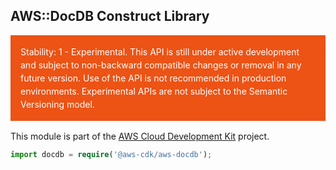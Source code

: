 ## AWS::DocDB Construct Library
<div class="stability_label"
     style="background-color: #EC5315; color: white !important; margin: 0 0 1rem 0; padding: 1rem; line-height: 1.5;">
  Stability: 1 - Experimental. This API is still under active development and subject to non-backward
  compatible changes or removal in any future version. Use of the API is not recommended in production
  environments. Experimental APIs are not subject to the Semantic Versioning model.
</div>


This module is part of the [AWS Cloud Development Kit](https://github.com/awslabs/aws-cdk) project.

```ts
import docdb = require('@aws-cdk/aws-docdb');
```
